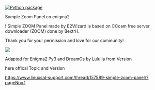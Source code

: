 [![Python package](https://github.com/Belfagor2005/SimpleZooomPanel/actions/workflows/pylint.yml/badge.svg)](https://github.com/Belfagor2005/SimpleZooomPanel/actions/workflows/pylint.yml)

Symple Zoom Panel on enigma2

! Simple ZOOM Panel made by E2W!zard 
is based on CCcam free server downloader (ZOOM) done by BextrH. 

Thank you for your permission and love for our community!


![](https://komarev.com/ghpvc/?username=Belfagor2005)


Adapted for Enigma2 Py3 and DreamOs by Lululla
from Version 


here offical Topic and Version


https://www.linuxsat-support.com/thread/157589-simple-zoom-panel/?pageNo=1

